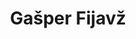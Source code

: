 ---
SICRIS: 15295
draft: false
fixName: gašper_fijavž
lab: Laboratory for Mathematical Methods in Computer and Information Science
labPos: Laboratory Member
location: R3.09 - Kabinet
mailInfo: gasper.fijavz@fri.uni-lj.si
officeHours: null
profName: Prof. Gašper Fijavž, PhD
profTitle: Full Professor
telephoneInfo: null
title: Gašper Fijavž
---